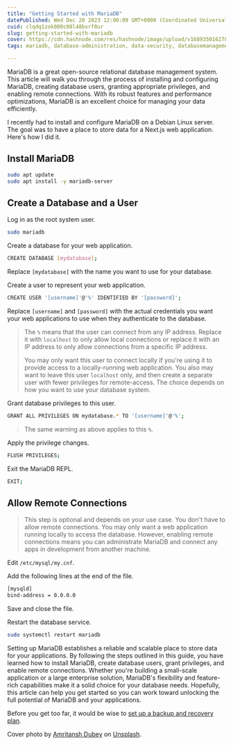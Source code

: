 ```yaml
---
title: "Getting Started with MariaDB"
datePublished: Wed Dec 20 2023 12:00:09 GMT+0000 (Coordinated Universal Time)
cuid: clqdq1zok000c08l48bxrf8ur
slug: getting-started-with-mariadb
cover: https://cdn.hashnode.com/res/hashnode/image/upload/v1689350162785/8613fca5-3c82-4477-9c60-9859edb02d3b.png
tags: mariadb, database-administration, data-security, databasemanagement

---
```


MariaDB is a great open-source relational database management system. This article will walk you through the process of installing and configuring MariaDB, creating database users, granting appropriate privileges, and enabling remote connections. With its robust features and performance optimizations, MariaDB is an excellent choice for managing your data efficiently.

I recently had to install and configure MariaDB on a Debian Linux server. The goal was to have a place to store data for a Next.js web application. Here's how I did it.

## **Install MariaDB**

```bash
sudo apt update
sudo apt install -y mariadb-server
```

## **Create a Database and a User**

Log in as the root system user.

```bash
sudo mariadb
```

Create a database for your web application.

```bash
CREATE DATABASE [mydatabase];
```

Replace `[mydatabase]` with the name you want to use for your database.

Create a user to represent your web application.

```bash
CREATE USER '[username]'@'%' IDENTIFIED BY '[password]';
```

Replace `[username]` and `[password]` with the actual credentials you want your web applications to use when they authenticate to the database.

> The `%` means that the user can connect from any IP address. Replace it with `localhost` to only allow local connections or replace it with an IP address to only allow connections from a specific IP address.
> 
> You may only want this user to connect locally if you're using it to provide access to a locally-running web application. You also may want to leave this user `localhost` only, and then create a separate user with fewer privileges for remote-access. The choice depends on how you want to use your database system.

Grant database privileges to this user.

```bash
GRANT ALL PRIVILEGES ON mydatabase.* TO '[username]'@'%';
```

> The same warning as above applies to this `%`.

Apply the privilege changes.

```bash
FLUSH PRIVILEGES;
```

Exit the MariaDB REPL.

```bash
EXIT;
```

## **Allow Remote Connections**

> This step is optional and depends on your use case. You don't have to allow remote connections. You may only want a web application running locally to access the database. However, enabling remote connections means you can administrate MariaDB and connect any apps in development from another machine.

Edit `/etc/mysql/my.cnf`.

Add the following lines at the end of the file.

```bash
[mysqld]
bind-address = 0.0.0.0
```

Save and close the file.

Restart the database service.

```bash
sudo systemctl restart mariadb
```

Setting up MariaDB establishes a reliable and scalable place to store data for your applications. By following the steps outlined in this guide, you have learned how to install MariaDB, create database users, grant privileges, and enable remote connections. Whether you're building a small-scale application or a large enterprise solution, MariaDB's flexibility and feature-rich capabilities make it a solid choice for your database needs. Hopefully, this article can help you get started so you can work toward unlocking the full potential of MariaDB and your applications.

Before you get too far, it would be wise to [set up a backup and recovery plan](https://travishorn.com/comprehensive-guide-backing-up-and-recovering-data-in-mariadb).

Cover photo by [Amritansh Dubey](https://unsplash.com/@amritanshdubey?utm_source=unsplash&utm_medium=referral&utm_content=creditCopyText) on [Unsplash](https://unsplash.com/photos/2XVKj6Ui1bw?utm_source=unsplash&utm_medium=referral&utm_content=creditCopyText).